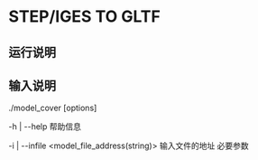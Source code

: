 # STEP/IGES TO GLTF

## 运行说明

## 输入说明

./model_cover [options]

  -h  | --help	帮助信息

  -i  | --infile <model_file_address(string)>	输入文件的地址 必要参数
